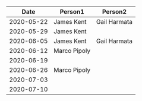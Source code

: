 | Date       | Person1    | Person2 |
|------------|------------|---------|
| 2020-05-22 | James Kent | Gail Harmata|
| 2020-05-29 | James Kent |         |
| 2020-06-05 | James Kent | Gail Harmata |
| 2020-06-12 |Marco Pipoly|         |
| 2020-06-19 |            |         |
| 2020-06-26 |Marco Pipoly|         |
| 2020-07-03 |            |         |
| 2020-07-10 |            |         |

